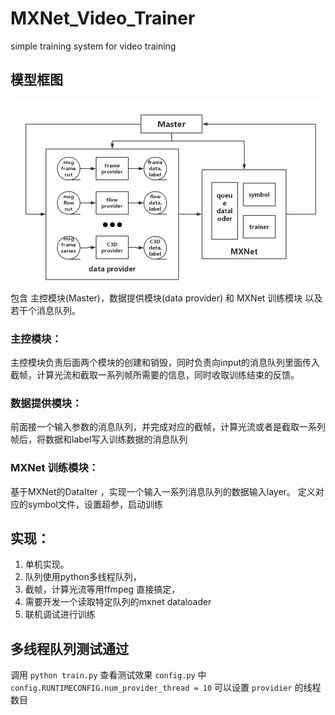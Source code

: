# MXNet_Video_Trainer
simple training system for video training 
## 模型框图
![](resource/structure.png)
包含 主控模块(Master)，数据提供模块(data provider) 和 MXNet 训练模块 以及若干个消息队列。
### 主控模块：
主控模块负责后面两个模块的创建和销毁，同时负责向input的消息队列里面传入截帧，计算光流和截取一系列帧所需要的信息，同时收取训练结束的反馈。
### 数据提供模块：
前面接一个输入参数的消息队列，并完成对应的截帧，计算光流或者是截取一系列帧后，将数据和label写入训练数据的消息队列
### MXNet 训练模块：
基于MXNet的DataIter ，实现一个输入一系列消息队列的数据输入layer。
定义对应的symbol文件，设置超参，启动训练
## 实现：
1. 单机实现。
2. 队列使用python多线程队列，
3. 截帧，计算光流等用ffmpeg 直接搞定，
4. 需要开发一个读取特定队列的mxnet dataloader
5. 联机调试进行训练

## 多线程队列测试通过
调用 `python train.py` 查看测试效果
`config.py` 中 `config.RUNTIMECONFIG.num_provider_thread = 10` 可以设置 `providier` 的线程数目


